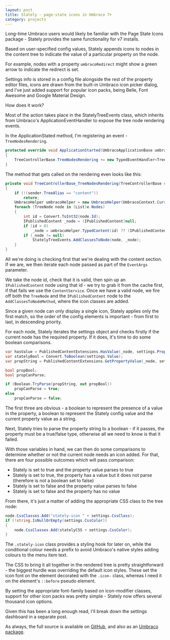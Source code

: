 ```yaml
---
layout: post
title: Stately - page-state icons in Umbraco 7+
category: projects
---
```


Long-time Umbraco users would likely be familiar with the Page State Icons package - Stately provides the same functionality for v7 installs.

Based on user-specified config values, Stately appends icons to nodes in the content tree to indicate the value of a particular property on the node.

For example, nodes with a property `umbracoRedirect` might show a green arrow to indicate the redirect is set.

Settings info is stored in a config file alongside the rest of the property editor files, icons are drawn from the built-in Umbraco icon picker dialog, and I've just added support for popular icon packs, being Belle, Font Awesome and Google Material Design.

How does it work? 

Most of the action takes place in the StatelyTreeEvents class, which inherits from Umbraco's ApplicationEventHandler to expose the tree node rendering events.

In the ApplicationStated method, I'm registering an event - `TreeNodesRendering`.

```csharp
protected override void ApplicationStarted(UmbracoApplicationBase umbracoApplication, ApplicationContext applicationContext)
{
    TreeControllerBase.TreeNodesRendering += new TypedEventHandler<TreeControllerBase, TreeNodesRenderingEventArgs>(this.TreeControllerBase_TreeNodesRendering);
}
```

The method that gets called on the rendering even looks like this:

```csharp
private void TreeControllerBase_TreeNodesRendering(TreeControllerBase sender, TreeNodesRenderingEventArgs e)
{
    if (!(sender.TreeAlias == "content"))
        return;
    UmbracoHelper umbracoHelper = new UmbracoHelper(UmbracoContext.Current);
    foreach (TreeNode node in (List)e.Nodes)
    {
        int id = Convert.ToInt32(node.Id);
        IPublishedContent _node = (IPublishedContent)null;
        if (id > 0)
            _node = umbracoHelper.TypedContent(id) ?? (IPublishedContent)new ContentService().GetPublishedVersion(id);
        if (_node != null)
            StatelyTreeEvents.AddClassesToNode(node, _node);
    }
}
```

All we're doing is checking first that we're dealing with the content section. If we are, we then iterate each node passed as part of the `EventArgs` parameter.

We take the node id, check that it is valid, then spin up an `IPublishedContent` node using that id - we try to grab it from the cache first, if that fails we use the `ContentService`. Once we have a valid node, we fire off both the `TreeNode` and the `IPublishedContent` node to the `AddClassesToNodeMethod`, where the icon classes are added.

Since a given node can only display a single icon, Stately applies only the first match, so the order of the config elements is important - from first to last, in descending priority.

For each node, Stately iterates the settings object and checks firstly if the current node has the required property. If it does, it's time to do some boolean comparisons.

```csharp
var hasValue = PublishedContentExtensions.HasValue(_node, settings.PropertyAlias);
var statelyBool = Convert.ToBoolean(settings.Value);
var propString = PublishedContentExtensions.GetPropertyValue(_node, settings.PropertyAlias);

bool propBool;
bool propCanParse;

if (Boolean.TryParse(propString, out propBool))
    propCanParse = true;
else
    propCanParse = false;  
```
    
The first three are obvious - a boolean to represent the presence of a value in the property, a boolean to represent the Stately config value and the current property value as a string.

Next, Stately tries to parse the property string to a boolean - if it passes, the property must be a true/false type, otherwise all we need to know is that it failed.

With those variables in hand, we can then do some comparisons to determine whether or not the current node needs an icon added. For that, there are four possible outcomes which will pass comparison:

- Stately is set to true and the property value parses to true
- Stately is set to true, the property has a value but it does not parse (therefore is not a boolean set to false)
- Stately is set to false and the property value parses to false
- Stately is set to false and the property has no value

From there, it's just a matter of adding the appropriate CSS class to the tree node:

```csharp
node.CssClasses.Add("stately-icon " + settings.CssClass);
if (!string.IsNullOrEmpty(settings.CssColor))
{
    node.CssClasses.Add(statelyCSS + settings.CssColor);
}
```

The `.stately-icon` class provides a styling hook for later on, while the conditional colour needs a prefix to avoid Umbraco's native styles adding colours to the menu item text.

The CSS to bring it all together in the rendered tree is pretty straightforward - the biggest hurdle was overriding the default icon styles. These set the icon font on the element decorated with the `.icon-` class, whereas I need it on the element's `::before` pseudo element.

By setting the appropriate font-family based on icon-modifier classes, support for other icon packs was pretty simple - Stately now offers several thousand icon options.

Given this has been a long enough read, I'll break down the settings dashboard in a separate post.

As always, the full source is available on [GitHub](https://github.com/nathanwoulfe/stately), and also as an [Umbraco package](http://our.umbraco.org/projects/backoffice-extensions/stately).
